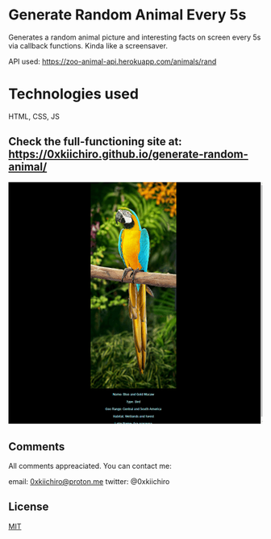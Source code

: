 # Generate Random Animal Every 5s

Generates a random animal picture and interesting facts on screen every 5s via callback functions. Kinda like a screensaver.

API used: https://zoo-animal-api.herokuapp.com/animals/rand

# Technologies used

HTML, CSS, JS

## Check the full-functioning site at: https://0xkiichiro.github.io/generate-random-animal/

![](https://github.com/0xkiichiro/generate-random-animal/blob/master/Animation.gif)

## Comments

All comments appreaciated. You can contact me:

email: 0xkiichiro@proton.me
twitter: @0xkiichiro

## License

[MIT](https://choosealicense.com/licenses/mit/)
